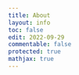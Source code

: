 ```yaml
---
title: About
layout: info
toc: false
edit: 2022-09-29
commentable: false
protected: true
mathjax: true
---
```


